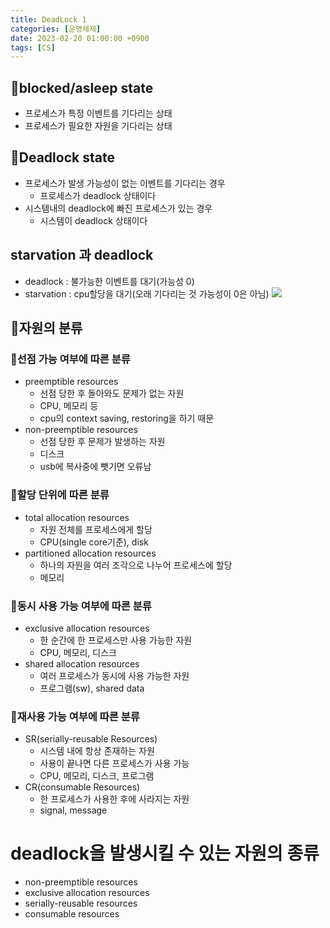 ```yaml
---
title: DeadLock 1
categories: [운영체제]
date: 2023-02-20 01:00:00 +0900
tags: [CS]
---
```


## 📌blocked/asleep state

- 프로세스가 특정 이벤트를 기다리는 상태
- 프로세스가 필요한 자원을 기다리는 상태

## 📌Deadlock state

- 프로세스가 발생 가능성이 없는 이벤트를 기다리는 경우
  - 프로세스가 deadlock 상태이다
- 시스템내의 deadlock에 빠진 프로세스가 있는 경우
  - 시스템이 deadlock 상태이다

## starvation 과 deadlock

- deadlock : 불가능한 이벤트를 대기(가능성 0)
- starvation : cpu할당을 대기(오래 기다리는 것 가능성이 0은 아님) ![](https://velog.velcdn.com/images/wjdtmfgh/post/67e353b0-39db-466b-b8f9-6e9cff591e0f/image.png)

## 📌자원의 분류

### 📖선점 가능 여부에 따른 분류

- preemptible resources
  - 선점 당한 후 돌아와도 문제가 없는 자원
  - CPU, 메모리 등
  - cpu의 context saving, restoring을 하기 때문
- non-preemptible resources
  - 선점 당한 후 문제가 발생하는 자원
  - 디스크
  - usb에 복사중에 뺏기면 오류남

### 📖할당 단위에 따른 분류

- total allocation resources
  - 자원 전체를 프로세스에게 할당
  - CPU(single core기준), disk
- partitioned allocation resources
  - 하나의 자원을 여러 조각으로 나누어 프로세스에 할당
  - 메모리

### 📖동시 사용 가능 여부에 따른 분류

- exclusive allocation resources
  - 한 순간에 한 프로세스만 사용 가능한 자원
  - CPU, 메모리, 디스크
- shared allocation resources
  - 여러 프로세스가 동시에 사용 가능한 자원
  - 프로그램(sw), shared data

### 📖재사용 가능 여부에 따른 분류

- SR(serially-reusable Resources)
  - 시스템 내에 항상 존재하는 자원
  - 사용이 끝나면 다른 프로세스가 사용 가능
  - CPU, 메모리, 디스크, 프로그램
- CR(consumable Resources)
  - 한 프로세스가 사용한 후에 사라지는 자원
  - signal, message

# deadlock을 발생시킬 수 있는 자원의 종류

- non-preemptible resources
- exclusive allocation resources
- serially-reusable resources
- consumable resources

